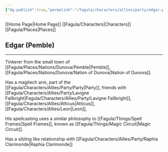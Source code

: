 ```yaml
---
{"dg-publish":true,"permalink":"/fagula/characters/allies/party/edgar-pemble/"}
---
```


[[Home Page\|Home Page]]
[[Fagula/Characters\|Characters]]
[[Fagula/Places\|Places]]

Edgar (Pemble)
--
___
Tinkerer from the small town of [[Fagula/Places/Nations/Dunova/Pemble\|Pemble]], [[Fagula/Places/Nations/Dunova/Nation of Dunova\|Nation of Dunova]].

Has a magitech arm, part of the [[Fagula/Characters/Allies/Party/Party\|Party]], friends with [[Fagula/Characters/Allies/Party/Lavigne Fallbright\|Fagula/Characters/Allies/Party/Lavigne Fallbright]], [[Fagula/Characters/Allies/Atticus\|Atticus]], [[Fagula/Characters/Allies/Leon\|Leon]], 

His spellcasting uses a similar philosophy to [[Fagula/Things/Spell Frames\|Spell Frames]], known as [[Fagula/Things/Magic Circuit\|Magic Circuit]].

Has a sibling like relationship with [[Fagula/Characters/Allies/Party/Raphia Clarimonde\|Raphia Clarimonde]]
